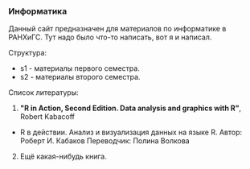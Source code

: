 ### Информатика
Данный сайт предназначен для материалов по информатике в РАНХиГС. Тут надо было что-то написать, вот я и написал.

Структура:
- s1 - материалы первого семестра.
- s2 - материалы второго семестра.

Список литературы:
1. **"R in Action, Second Edition. Data analysis and graphics with R"**, Robert Kabacoff
  - R в действии. Анализ и визуализация данных на языке R. Автор: Роберт И. Кабаков Переводчик: Полина Волкова
2. Ещё какая-нибудь книга.
